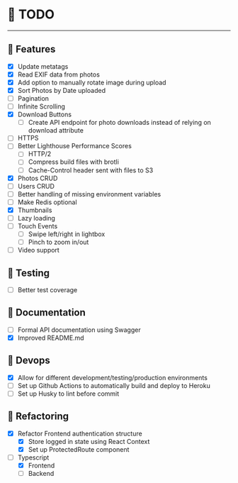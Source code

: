 # 📝 TODO

---

## 🚀 Features
- [x] Update metatags
- [x] Read EXIF data from photos
- [x] Add option to manually rotate image during upload
- [x] Sort Photos by Date uploaded
- [ ] Pagination
- [ ] Infinite Scrolling
- [x] Download Buttons
   - [ ] Create API endpoint for photo downloads instead of relying on download attribute
- [ ] HTTPS
- [ ] Better Lighthouse Performance Scores
  - [ ] HTTP/2
  - [ ] Compress build files with brotli
  - [ ] Cache-Control header sent with files to S3
- [x] Photos CRUD
- [ ] Users CRUD
- [ ] Better handling of missing environment variables
- [ ] Make Redis optional
- [x] Thumbnails
- [ ] Lazy loading
- [ ] Touch Events
   - [ ] Swipe left/right in lightbox
   - [ ] Pinch to zoom in/out
- [ ] Video support
## 🧪 Testing
- [ ] Better test coverage
## 📄 Documentation
- [ ] Formal API documentation using Swagger
- [x] Improved README.md
## 🔧 Devops
- [x] Allow for different development/testing/production environments
- [ ] Set up Github Actions to automatically build and deploy to Heroku
- [ ] Set up Husky to lint before commit
## 💪 Refactoring
- [x] Refactor Frontend authentication structure
  - [x] Store logged in state using React Context
  - [x] Set up ProtectedRoute component
- [ ] Typescript
  - [x] Frontend
  - [ ] Backend

